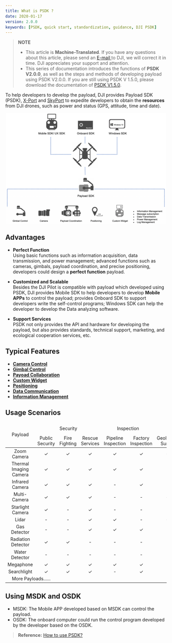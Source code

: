 ```yaml
---
title: What is PSDK ?
date: 2020-01-17
version: 2.0.0
keywords: [PSDK, quick start, standardization, guidance, DJI PSDK]
---
```

> **NOTE** 
> * This article is **Machine-Translated**. If you have any questions about this article, please send an <a href="mailto:dev@dji.com">E-mail </a>to DJI, we will correct it in time. DJI appreciates your support and attention.
> * This series of documentation introduces the functions of **PSDK V2.0.0**, as well as the steps and methods of developing payload using PSDK V2.0.0. If you are still using PSDK V 1.5.0, please download the documentation of [PSDK V1.5.0](https://terra-1-g.djicdn.com/71a7d383e71a4fb8887a310eb746b47f/psdk/payload-sdk-doc-1.0.zip).

To help developers to develop the payload, DJI provides Payload SDK (PSDK), [X-Port](../guide/hardware.html) and [SkyPort](../guide/hardware.html) to expedite developers to obtain the **resources** from DJI drones, such as power and status (GPS, attitude, time and date).

<div style="text-align: center"> <p> <span><img src="../images/PSDK-features-en.png" width="500" style="vertical-align: middle" alt /> </span></p>
</div>

## Advantages
* **Perfect Function**     
Using basic functions such as information acquisition, data transmission, and power management; advanced functions such as cameras, gimbals, payload coordination, and precise positioning, developers could design a **perfect function** payload.

* **Customized and Scalable**     
Besides the DJI Pilot is compatible with payload which developed using PSDK, DJI provides Mobile SDK to help developers to develop **Mobile APPs** to control the payload; provides Onboard SDK to support developers write the self-control programs; Windows SDK can help the developer to develop the Data analyzing software.

* **Support Services**     
PSDK not only provides the API and hardware for developing the payload, but also provides standards, technical support, marketing, and ecological cooperation services, etc.

## Typical Features

* <a href="../camera/camera-initial.html"> <b> Camera Control </b> </a>
* <a href="../tutorial/gimbal-contro.html"> <b> Gimbal Control </b> </a>
* <a href="../tutorial/payload-collaboration.html"> <b> Payoad Collaboration </b> </a>
* <a href="../tutorial/custom-widget.html"> <b> Custom Widget </b> </a>
* <a href="../tutorial/positioning.html"> <b> Positioning </b> </a>
* <a href="../tutorial/data-transmission.html"> <b> Data Communication </b> </a>
* <a href="../tutorial/information-manage.html"> <b> Information Management </b> </a>

## Usage Scenarios

<table id="t1">
  <thead style="text-align:center">
    <tr>
      <td rowspan="2" >Payload</td>
      <td colspan="3">Security</td>
      <td colspan="2">Inspection</td>
      <td colspan="3">Survey</td>
      <td colspan="2">Environment</td> 
      <td colspan="2">More Industries</td> 
    </tr>
    <tr>
      <td>Public Security</td>
      <td>Fire Fighting	</td>
      <td>Rescue Services	</td>
      <td>Pipeline Inspection</td>
      <td>Factory Inspection</td>
      <td>Geological Survey</td>
      <td>Urban Planning</td>
      <td>Resource</td>
      <td>Ecological Protection</td>
      <td>Biological Protection</td>
      <td>......</td>
    </tr>
  </thead>
  <tbody style="text-align:center">
    <tr>
      <td>Zoom Camera</td>
      <td> ✓ </td>
      <td> ✓ </td>
      <td> ✓ </td>
      <td> ✓ </td>
      <td> ✓ </td>
      <td> ✓ </td>
      <td> ✓ </td>
      <td> ✓ </td>
      <td> ✓ </td>
      <td> ✓ </td>
    </tr>
    <tr>
      <td>Thermal Imaging Camera</td>
      <td> ✓ </td>
      <td> ✓ </td>
      <td> ✓ </td>
      <td> ✓ </td>
      <td> ✓ </td>
      <td> - </td>
      <td> - </td>
      <td> ✓ </td>
      <td> ✓ </td>
      <td> ✓ </td>
    </tr>
    <tr>
      <td>Infrared Camera</td>
      <td> ✓ </td>
      <td> ✓ </td>
      <td> ✓ </td>
      <td> - </td>
      <td> ✓ </td>
      <td> - </td>
      <td> - </td>
      <td> ✓ </td>
      <td> ✓ </td>
      <td> ✓ </td>
    </tr>
    <tr>
      <td>Multi-Camera</td>
      <td> ✓ </td>
      <td> ✓ </td>
      <td> ✓ </td>
      <td> - </td>
      <td> - </td>
      <td> ✓ </td>
      <td> ✓ </td>
      <td> ✓ </td>
      <td> - </td>
      <td> - </td>
    </tr>
    <tr>
      <td>Starlight Camera</td>
      <td> ✓ </td>
      <td> - </td>
      <td> ✓ </td>
      <td> - </td>
      <td> - </td>
      <td> - </td>
      <td> - </td>
      <td> - </td>
      <td> - </td>
      <td> - </td>
    </tr>
    <tr>
      <td>Lidar</td>
      <td> - </td>
      <td> - </td>
      <td> ✓ </td>
      <td> ✓ </td>
      <td> - </td>
      <td> ✓ </td>
      <td> ✓ </td>
      <td> - </td>
      <td> - </td>
      <td> - </td>
    </tr>
    <tr>
      <td>Gas Detector</td>
      <td> - </td>
      <td> - </td>
      <td> ✓ </td>
      <td> ✓ </td>
      <td> ✓ </td>
      <td> - </td>
      <td> - </td>
      <td> - </td>
      <td> ✓ </td>
      <td> ✓ </td>
    </tr>
    <tr>
      <td>Radiation Detector</td>
      <td> ✓ </td>
      <td> ✓ </td>
      <td> - </td>
      <td> - </td>
      <td> - </td>
      <td> - </td>
      <td> - </td>
      <td> ✓ </td>
      <td> ✓ </td>
      <td> - </td>
    </tr>
    <tr>
      <td>Water Detector</td>
      <td> - </td>
      <td> - </td>
      <td> - </td>
      <td> - </td>
      <td> - </td>
      <td> - </td>
      <td> - </td>
      <td> - </td>
      <td> ✓ </td>
      <td> - </td>
    </tr>
    <tr>
      <td>Megaphone</td>
      <td> ✓ </td>
      <td> ✓ </td>
      <td> ✓ </td>
      <td> ✓ </td>
      <td> ✓ </td>
      <td> - </td>
      <td> - </td>
      <td> - </td>
      <td> - </td>
      <td> - </td>
    </tr>
    <tr>
      <td>Searchlight</td>
      <td> ✓ </td>
      <td> ✓ </td>
      <td> ✓ </td>
      <td> - </td>
      <td> ✓ </td>
      <td> - </td>
      <td> - </td>
      <td> ✓ </td>
      <td> - </td>
      <td> - </td>
    </tr>
     <tr>
      <td colspan="2" style="border: none;">More Payloads......</td>
    <td style="border: none;text-align:center;"></td>
  </tbody>
</table>

## Using MSDK and OSDK
* MSDK: The Mobile APP developed based on MSDK can control the payload.
* OSDK: The onboard computer could run the control program developed by the developer based on the OSDK.

> **Reference:** [How to use PSDK?](./how-to-use-PSDK.html)